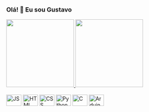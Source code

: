 ### Olá! 👋 Eu sou Gustavo

<div>
  <a href="https://github.com/Gustavo-A-Mendes/">
    <img height="180px" src="https://github-readme-stats.vercel.app/api?username=gustavo-a-mendes&show_icons=true&theme=transparent&include_all_commits=true&count_private=true">
    <img height="180px" src="https://github-readme-stats.vercel.app/api/top-langs/?username=gustavo-a-mendes&theme=transparent&layout=compact&langs_count=16">
    
  </a>
</div>


<div style="display: inline_block"><br>
  <img align="center" alt="JS" height="30" width="40" src="https://cdn.jsdelivr.net/gh/devicons/devicon/icons/javascript/javascript-original.svg" />
  <img align="center" alt="HTML" height="30" width="40" src="https://cdn.jsdelivr.net/gh/devicons/devicon/icons/html5/html5-original.svg" />
  <img align="center" alt="CSS" height="30" width="40" src="https://cdn.jsdelivr.net/gh/devicons/devicon/icons/css3/css3-original.svg" />
  <img align="center" alt="Python" height="30" width="40" src="https://cdn.jsdelivr.net/gh/devicons/devicon/icons/python/python-original.svg" />
  <img align="center" alt="C" height="30" width="40" src="https://cdn.jsdelivr.net/gh/devicons/devicon/icons/c/c-original.svg" />       
  <img align="center" alt="Arduino" height="30" width="40" src="https://cdn.jsdelivr.net/gh/devicons/devicon/icons/arduino/arduino-original.svg" />
  
          
  
          
          
</div><br>
<!--
![Snake animation](https://github.com/gustavo-a-mendes/gustavo-a-mendes/blob/output/github-contribution-grid-snake.svg)
-->
<!--
**Gustavo-A-Mendes/Gustavo-A-Mendes** is a ✨ _special_ ✨ repository because its `README.md` (this file) appears on your GitHub profile.

Here are some ideas to get you started:

- 🌱 Estudando C e Python
- 👯 I’m looking to collaborate on ...
-->

